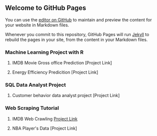 ## Welcome to GitHub Pages

You can use the [editor on GitHub](https://github.com/joeychen35/.github.io/edit/master/index.md) to maintain and preview the content for your website in Markdown files.

Whenever you commit to this repository, GitHub Pages will run [Jekyll](https://jekyllrb.com/) to rebuild the pages in your site, from the content in your Markdown files.

### Machine Learning Project with R

1. IMDB Movie Gross office Prediction
[Project Link]

2. Energy Efficiency Predicition
[Project Link]

### SQL Data Analyst Project

1. Customer behavior data analyst project
[Project Link]

### Web Scraping Tutorial

1. IMDB Web Crawling
[Project Link](https://github.com/joeychen35/Web-Scraping/blob/master/IMDB%20Web%20Crawling.ipynb)

2. NBA Player's Data
[Project Link]
